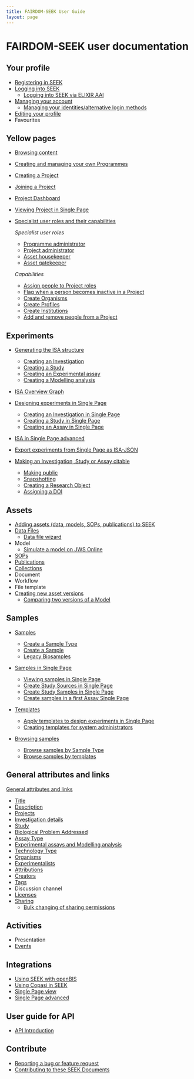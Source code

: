 ```yaml
---
title: FAIRDOM-SEEK User Guide
layout: page
---
```


# FAIRDOM-SEEK user documentation

## Your profile
- [Registering in SEEK](registering.html)
- [Logging into SEEK](login.html)
  - [Logging into SEEK via ELIXIR AAI](aai.html)
- [Managing your account](managing-account.html)
  - [Managing your identities/alternative login methods](managing-identities.html)
- [Editing your profile](editing-profile.html)
- Favourites

## Yellow pages
- [Browsing content](browsing.html)
- [Creating and managing your own Programmes](programme-creation-and-management.html)
- [Creating a Project](create-a-project.html)
- [Joining a Project](join-a-project.html)
- [Project Dashboard](project-dashboard.html)
- [Viewing Project in Single Page](viewing-project-in-single-page.html)
- [Specialist user roles and their capabilities](roles.html)

  _Specialist user roles_
  - [Programme administrator](roles.html#programme-administrator)
  - [Project administrator](roles.html#project-administrator)
  - [Asset housekeeper](roles.html#asset-housekeeper)
  - [Asset gatekeeper](roles.html#asset-gatekeeper)
  
  _Capabilities_
  - [Assign people to Project roles](administer-project-members.html#assign-people-to-project-roles)
  - [Flag when a person becomes inactive in a Project](administer-project-members.html#flag-when-a-person-becomes-inactive-in-a-project)
  - [Create Organisms](adding-admin-items.html#creating-organisms)
  - [Create Profiles](adding-admin-items.html#creating-profiles)
  - [Create Institutions](adding-admin-items.html#creating-institutions)
  - [Add and remove people from a Project](administer-project-members.html#add-and-remove-people-from-a-project)

## Experiments
- [Generating the ISA structure](generating-the-isa-structure.html)
  - [Creating an Investigation](generating-the-isa-structure.html#creating-an-investigation)
  - [Creating a Study](generating-the-isa-structure.html#creating-a-study)
  - [Creating an Experimental assay](generating-the-isa-structure.html#creating-an-experimental-assay)
  - [Creating a Modelling analysis](generating-the-isa-structure.html#creating-a-modelling-analysis)
- [ISA Overview Graph](isa-overview.html)

- [Designing experiments in Single Page](designing-experiments-in-single-page.html)
  - [Creating an Investigation in Single Page](designing-experiments-in-single-page.html#1-creating-an-isa-investigation-in-single-page)
  - [Creating a Study in Single Page](designing-experiments-in-single-page.html#2-creating-an-isa-study-in-single-page)
  - [Creating an Assay in Single Page](designing-experiments-in-single-page.html#5-creating-a-first-isa-assay-in-single-page)
- [ISA in Single Page advanced](isa-single-page-advanced.html) <!--view isa in single page or view samples in single page?-->
- [Export experiments from Single Page as ISA-JSON](exporting-experiments-from-single-page.html)

- [Making an Investigation, Study or Assay citable](investigation-snapshots.html)
  - [Making public](investigation-snapshots.html#making-public)
  - [Snapshotting](investigation-snapshots.html#snapshotting)
  - [Creating a Research Object](investigation-snapshots.html#creating-a-research-object)
  - [Assigning a DOI](investigation-snapshots.html#assigning-a-doi)  
      
## Assets      
- [Adding assets (data, models, SOPs, publications) to SEEK](adding-assets.html)
- [Data Files](general-attributes.html#data-files)
  - [Data file wizard](data-file-upload-wizard.html)
- Model
  - [Simulate a model on JWS Online](simulate-on-jws-online.html)
- [SOPs](general-attributes.html#sops)
- [Publications](general-attributes.html#publications)
- [Collections](collections.html)
- Document
- Workflow
- File template
- [Creating new asset versions](uploading-new-versions.html)
  - [Comparing two versions of a Model](model-comparison.html)

## Samples
- [Samples](samples.html) 
  - [Create a Sample Type](create-sample-type.html)
  - [Create a Sample](create-sample.html)
  - [Legacy Biosamples](legacy-biosamples.html)


- [Samples in Single Page](isa-single-page-advanced.html#samples-in-single-page)
  - [Viewing samples in Single Page](create-sample-single-page-advanced.html#viewing-samples-in-single-page)
  - [Create Study Sources in Single Page](create-sample-single-page-advanced.html#create-study-sources)
  - [Create Study Samples in Single Page](create-sample-single-page-advanced.html#create-study-samples)
  - [Create samples in a first Assay Single Page](create-sample-single-page-advanced.html#create-samples-in-a-first-assay)

- [Templates](isa-single-page-advanced.html#templates)
  - [Apply templates to design experiments in Single Page](designing-experiments-in-single-page.html)
  - [Creating templates for system administrators](templates-for-admin.html) <!--add and link-->

- [Browsing samples](browsing.html#browsing-samples)
  - [Browse samples by Sample Type](browsing.html#browse-samples-by-sample-type)
  - [Browse samples by templates](browsing.html#browse-samples-by-templates)


## General attributes and links
[General attributes and links](general-attributes.html)
- [Title](general-attributes.html#title)
- [Description](general-attributes.html#description)
- [Projects](general-attributes.html#projects)
- [Investigation details](general-attributes.html#investigation-details)
- [Study](general-attributes.html#study)
- [Biological Problem Addressed](general-attributes.html#biological-problem-addressed)
- [Assay Type](general-attributes.html#assay-type)
- [Experimental assays and Modelling analysis](general-attributes.html#experimental-assays-and-modelling-analysis)
- [Technology Type](general-attributes.html#technology-type)
- [Organisms](general-attributes.html#organisms)
- [Experimentalists](general-attributes.html#experimentalists)
- [Attributions](general-attributes.html#attributions)
- [Creators](general-attributes.html#creators)
- [Tags](general-attributes.html#tags)
- Discussion channel
- [Licenses](licenses.html)
- [Sharing](general-attributes.html#sharing)
  - [Bulk changing of sharing permissions](bulk-change-sharing-permission.html)

## Activities
- Presentation
- [Events](general-attributes.html#events)

## Integrations
- [Using SEEK with openBIS](openbis.html)
- [Using Copasi in SEEK](copasi-button.html)
- [Single Page view](viewing-project-in-single-page.html)
- [Single Page advanced](isa-single-page-advanced.html)

## User guide for API
- [API Introduction](api.html)

## Contribute
- [Reporting a bug or feature request](/tech/reporting-bugs-and-features.html)
- [Contributing to these SEEK Documents](/contributing.html) <!-- with this here. it is instance specific.-->





